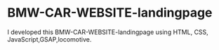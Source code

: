 # BMW-CAR-WEBSITE-landingpage
I developed this BMW-CAR-WEBSITE-landingpage using HTML, CSS, JavaScript,GSAP,locomotive.
